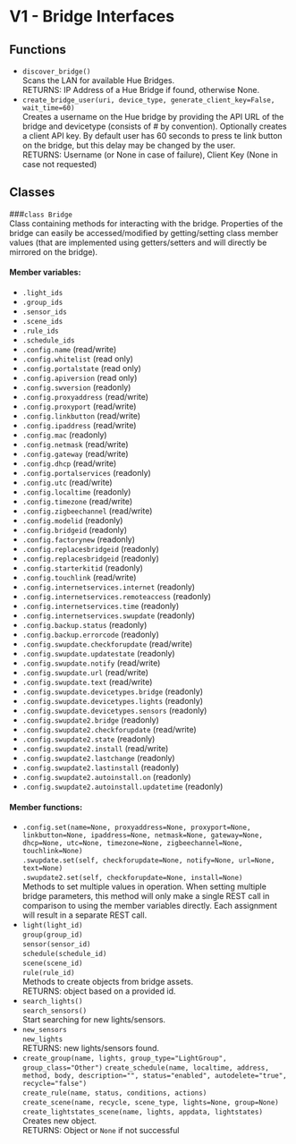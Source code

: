 # V1 - Bridge Interfaces
## Functions
- `discover_bridge()`  
  Scans the LAN for available Hue Bridges.  
  RETURNS: IP Address of a Hue Bridge if found, otherwise None.
- `create_bridge_user(uri, device_type, generate_client_key=False, wait_time=60)`  
  Creates a username on the Hue bridge by providing the API URL of the bridge and devicetype (consists of <app name>#<device name> by convention). Optionally creates a client API key. By default user has 60 seconds to press te link button on the bridge, but this delay may be changed by the user.  
  RETURNS: Username (or None in case of failure), Client Key (None in case not requested)  
## Classes
###`class Bridge`  
  Class containing methods for interacting with the bridge. Properties of the bridge can easily be accessed/modified by getting/setting class member values (that are implemented using getters/setters and will directly be mirrored on the bridge).
#### Member variables:
- `.light_ids`
- `.group_ids`
- `.sensor_ids`
- `.scene_ids`
- `.rule_ids`
- `.schedule_ids`
- `.config.name` (read/write)
- `.config.whitelist` (read only)
- `.config.portalstate` (read only)
- `.config.apiversion` (read only)
- `.config.swversion` (readonly)
- `.config.proxyaddress` (read/write)
- `.config.proxyport` (read/write)
- `.config.linkbutton` (read/write)
- `.config.ipaddress` (read/write)
- `.config.mac` (readonly)
- `.config.netmask` (read/write)
- `.config.gateway` (read/write)
- `.config.dhcp` (read/write)
- `.config.portalservices` (readonly)
- `.config.utc` (read/write)
- `.config.localtime` (readonly)
- `.config.timezone` (read/write)
- `.config.zigbeechannel` (read/write)
- `.config.modelid` (readonly)
- `.config.bridgeid` (readonly)
- `.config.factorynew` (readonly)
- `.config.replacesbridgeid` (readonly)
- `.config.replacesbridgeid` (readonly)
- `.config.starterkitid` (readonly)
- `.config.touchlink` (read/write)  
- `.config.internetservices.internet` (readonly)
- `.config.internetservices.remoteaccess` (readonly)
- `.config.internetservices.time` (readonly)
- `.config.internetservices.swupdate` (readonly)
- `.config.backup.status` (readonly)
- `.config.backup.errorcode` (readonly)
- `.config.swupdate.checkforupdate` (read/write)
- `.config.swupdate.updatestate` (readonly)
- `.config.swupdate.notify` (read/write)
- `.config.swupdate.url` (read/write)
- `.config.swupdate.text` (read/write)
- `.config.swupdate.devicetypes.bridge` (readonly)
- `.config.swupdate.devicetypes.lights` (readonly)
- `.config.swupdate.devicetypes.sensors` (readonly)
- `.config.swupdate2.bridge` (readonly)
- `.config.swupdate2.checkforupdate` (read/write)
- `.config.swupdate2.state` (readonly)
- `.config.swupdate2.install` (read/write)
- `.config.swupdate2.lastchange` (readonly)
- `.config.swupdate2.lastinstall` (readonly)
- `.config.swupdate2.autoinstall.on` (readonly)
- `.config.swupdate2.autoinstall.updatetime` (readonly)  
#### Member functions:
- `.config.set(name=None, proxyaddress=None, proxyport=None, linkbutton=None, ipaddress=None, netmask=None, gateway=None, dhcp=None, utc=None, timezone=None, zigbeechannel=None, touchlink=None)`  
  `.swupdate.set(self, checkforupdate=None, notify=None, url=None, text=None)`  
  `.swupdate2.set(self, checkforupdate=None, install=None)`    
  Methods to set multiple values in operation. When setting multiple bridge parameters, this method will only make a single REST call in comparison to using the member variables directly. Each assignment will result in a separate REST call.  
- `light(light_id)`  
  `group(group_id)`  
  `sensor(sensor_id)`  
  `schedule(schedule_id)`  
  `scene(scene_id)`  
  `rule(rule_id)`  
  Methods to create objects from bridge assets.  
  RETURNS: object based on a provided id.  
- `search_lights()`  
  `search_sensors()`  
  Start searching for new lights/sensors.
- `new_sensors`  
  `new_lights`  
  RETURNS: new lights/sensors found.
- `create_group(name, lights, group_type="LightGroup", group_class="Other")`
  `create_schedule(name, localtime, address, method, body, description="", status="enabled", autodelete="true", recycle="false")`  
  `create_rule(name, status, conditions, actions)`  
  `create_scene(name, recycle, scene_type, lights=None, group=None)`  
  `create_lightstates_scene(name, lights, appdata, lightstates)`  
  Creates new object.  
  RETURNS: Object or `None` if not successful
